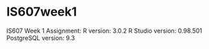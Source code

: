 IS607week1
==========

IS607 Week 1 Assignment: 
R version:          3.0.2
R Studio version:   0.98.501
PostgreSQL version: 9.3
